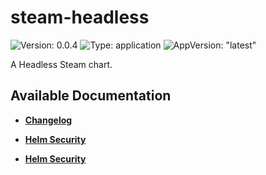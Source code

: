 # steam-headless

![Version: 0.0.4](https://img.shields.io/badge/Version-0.0.4-informational?style=flat-square) ![Type: application](https://img.shields.io/badge/Type-application-informational?style=flat-square) ![AppVersion: "latest"](https://img.shields.io/badge/AppVersion-"latest"-informational?style=flat-square)

A Headless Steam chart.

## Available Documentation

- [**Changelog**](CHANGELOG)

- [**Helm Security**](container-security)

- [**Helm Security**](helm-security)

